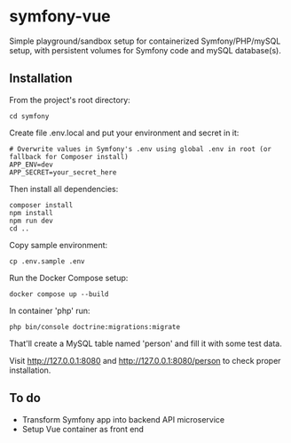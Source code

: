 # symfony-vue

Simple playground/sandbox setup for containerized Symfony/PHP/mySQL setup, with persistent volumes for Symfony code and mySQL database(s).

## Installation
From the project's root directory:
```
cd symfony
```
Create file .env.local and put your environment and secret in it:
```
# Overwrite values in Symfony's .env using global .env in root (or fallback for Composer install)
APP_ENV=dev
APP_SECRET=your_secret_here
```
Then install all dependencies:
```
composer install
npm install
npm run dev
cd ..
```
Copy sample environment:
```
cp .env.sample .env
```
Run the Docker Compose setup:
```
docker compose up --build
```
In container 'php' run:
```
php bin/console doctrine:migrations:migrate
```
That'll create a MySQL table named 'person' and fill it with some test data.

Visit http://127.0.0.1:8080 and http://127.0.0.1:8080/person to check proper installation.

## To do
- Transform Symfony app into backend API microservice
- Setup Vue container as front end